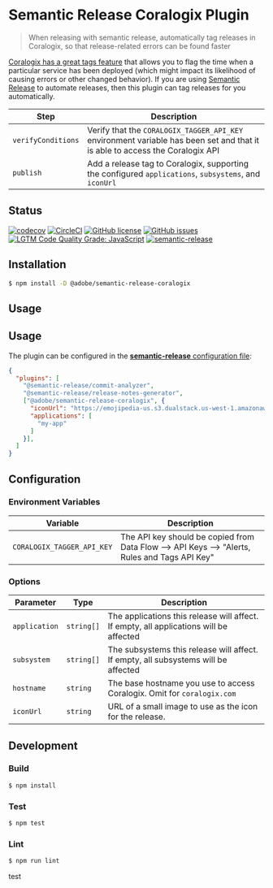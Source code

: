 # Semantic Release Coralogix Plugin

> When releasing with semantic release, automatically tag releases in Coralogix, so that release-related errors can be found faster

[Coralogix has a great tags feature](https://coralogix.com/docs/software-builds-display/) that allows you to flag the time when a particular service has been deployed (which might impact its likelihood of causing errors or other changed behavior). If you are using [Semantic Release](https://semantic-release.gitbook.io/semantic-release/) to automate releases, then this plugin can tag releases for you automatically.

| Step               | Description                                                                                                                        |
|--------------------|------------------------------------------------------------------------------------------------------------------------------|
| `verifyConditions` | Verify that the `CORALOGIX_TAGGER_API_KEY` environment variable has been set and that it is able to access the Coralogix API |
| `publish`          | Add a release tag to Coralogix, supporting the configured `applications`, `subsystems`, and `iconUrl`                        |

## Status
[![codecov](https://img.shields.io/codecov/c/github/adobe/semantic-release-coralogix.svg)](https://codecov.io/gh/adobe/semantic-release-coralogix)
[![CircleCI](https://img.shields.io/circleci/project/github/adobe/semantic-release-coralogix.svg)](https://circleci.com/gh/adobe/semantic-release-coralogix)
[![GitHub license](https://img.shields.io/github/license/adobe/semantic-release-coralogix.svg)](https://github.com/adobe/semantic-release-coralogix/blob/master/LICENSE.txt)
[![GitHub issues](https://img.shields.io/github/issues/adobe/semantic-release-coralogix.svg)](https://github.com/adobe/semantic-release-coralogix/issues)
[![LGTM Code Quality Grade: JavaScript](https://img.shields.io/lgtm/grade/javascript/g/adobe/semantic-release-coralogix.svg?logo=lgtm&logoWidth=18)](https://lgtm.com/projects/g/adobe/semantic-release-coralogix)
[![semantic-release](https://img.shields.io/badge/%20%20%F0%9F%93%A6%F0%9F%9A%80-semantic--release-e10079.svg)](https://github.com/semantic-release/semantic-release)

## Installation

```bash
$ npm install -D @adobe/semantic-release-coralogix
```

## Usage

## Usage

The plugin can be configured in the [**semantic-release** configuration file](https://github.com/semantic-release/semantic-release/blob/master/docs/usage/configuration.md#configuration):

```json
{
  "plugins": [
    "@semantic-release/commit-analyzer",
    "@semantic-release/release-notes-generator",
    ["@adobe/semantic-release-coralogix", {
      "iconUrl": "https://emojipedia-us.s3.dualstack.us-west-1.amazonaws.com/thumbs/240/apple/325/ship_1f6a2.png",
      "applications": [
        "my-app"
      ]
    }],
  ]
}
```

## Configuration

### Environment Variables

| Variable | Description |
|----------|-------------|
| `CORALOGIX_TAGGER_API_KEY` | The API key should be copied from Data Flow –> API Keys –> "Alerts, Rules and Tags API Key" |

### Options

| Parameter            | Type       | Description |
|----------------------|------------|-------------|
| `application`        | `string[]` | The applications this release will affect. If empty, all applications will be affected |
| `subsystem`          | `string[]` | The subsystems this release will affect. If empty, all subsystems will be affected     |
| `hostname`           | `string`   | The base hostname you use to access Coralogix. Omit for `coralogix.com`                |
| `iconUrl`            | `string`   | URL of a small image to use as the icon for the release.                               |

## Development

### Build

```bash
$ npm install
```

### Test

```bash
$ npm test
```

### Lint

```bash
$ npm run lint
```
test
